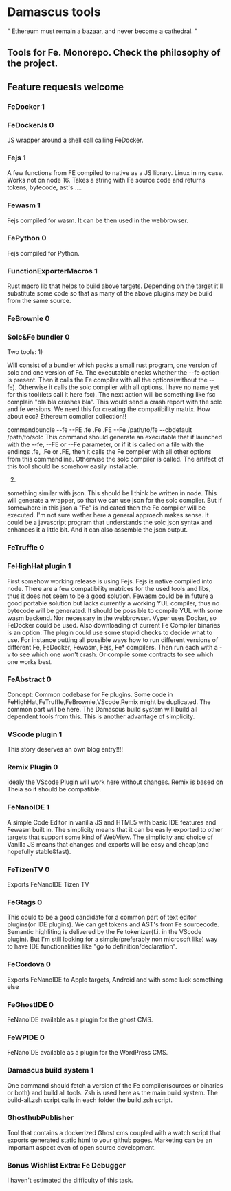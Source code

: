 # Damascus tools

" Ethereum must remain a bazaar, and never become a cathedral. "

## Tools for Fe. Monorepo. Check the philosophy of the project.

## Feature requests welcome

### FeDocker 1

### FeDockerJs 0

JS wrapper around a shell call calling FeDocker.

### Fejs 1

A few functions from FE compiled to native as a JS library. Linux in my case. Works not on node 16.
Takes a string with Fe source code and returns tokens, bytecode, ast's ....

### Fewasm 1

Fejs compiled for wasm. It can be then used in the webbrowser.

### FePython 0

Fejs compiled for Python.

### FunctionExporterMacros 1

Rust macro lib that helps to build above targets.
Depending on the target it'll substitute some code
so that as many of the above plugins may be build from the same source.

### FeBrownie 0

### Solc\&Fe bundler 0

Two tools:
1\)

Will consist of a bundler which packs a small rust program,
one version of solc and one version of Fe.
The executable checks whether the --fe option is present.
Then it calls the Fe compiler with all the options(without the --fe).
Otherwise it calls the solc compiler with all options.
I have no name yet for this tool(lets call it here fsc).
The next action will be something like fsc complain "bla bla crashes bla".
This would send a crash report with the solc and fe versions.
We need this for creating the compatibility matrix.
How about ecc? Ethereum compiler collection!!

commandbundle --fe --FE .fe .Fe .FE --Fe /path/to/fe --cbdefault /path/to/solc
This command should generate an executable that
if launched with the --fe, --FE or --Fe parameter,
or if it is called on a file with the endings .fe, .Fe or .FE,
then it calls the Fe compiler with all other options from this commandline.
Otherwise the solc compiler is called.
The artifact of this tool should be somehow easily installable.

2.

something similar with json. This should be I think be written in node.
This will generate a wrapper, so that we can use json for the solc compiler.
But if somewhere in this json a "Fe" is indicated then the Fe compiler will be executed.
I'm not sure wether here a general approach makes sense.
It could be a javascript program that understands the solc json syntax and enhances it a little bit.
And it can also assemble the json output.

### FeTruffle 0

### FeHighHat plugin 1

First somehow working release is using Fejs. Fejs is native compiled into node.
There are a few compatibility matrices for the used tools and libs, thus it does not seem to be a good solution.
Fewasm could be in future a good portable solution but lacks currently a working YUL compiler, thus no bytecode will be generated.
It should be possible to compile YUL with some wasm backend. Nor necessary in the webbrowser.
Vyper uses Docker, so FeDocker could be used. Also downloading of current Fe Compiler binaries is an option.
The plugin could use some stupid checks to decide what to use.
For instance putting all possible ways how to run different versions of different Fe, FeDocker, Fewasm, Fejs, Fe\* compilers.
Then run each with a -v to see which one won't crash. Or compile some contracts to see which one works best.

### FeAbstract 0

Concept: Common codebase for Fe plugins. Some code in FeHighHat,FeTruffle,FeBrownie,VScode,Remix might be duplicated.
The common part will be here. The Damascus build system will build all dependent tools from this.
This is another advantage of simplicity.

### VScode plugin 1

This story deserves an own blog entry!!!!

### Remix Plugin 0

idealy the VScode Plugin will work here without changes. Remix is based on Theia so it should be compatible.

### FeNanoIDE 1

A simple Code Editor in vanilla JS and HTML5 with basic IDE features and Fewasm built in.
The simplicity means that it can be easily exported to other targets that support some kind of WebView.
The simplicity and choice of Vanilla JS means that changes and exports will be easy and cheap(and hopefully stable\&fast).

### FeTizenTV 0

Exports FeNanoIDE Tizen TV

### FeGtags 0

This could to be a good candidate for a common part of text editor plugins(or IDE plugins).
We can get tokens and AST's from Fe sourcecode. Semantic highliting is delivered by the Fe tokenizer(f.i. in the VScode plugin).
But I'm still looking for a simple(preferably non microsoft like) way to have IDE functionalities like "go to definition/declaration".

### FeCordova 0

Exports FeNanoIDE to Apple targets, Android and with some luck something else

### FeGhostIDE 0

FeNanoIDE available as a plugin for the ghost CMS.

### FeWPIDE 0

FeNanoIDE available as a plugin for the WordPress CMS.

### Damascus build system 1

One command should fetch a version of the Fe compiler(sources or binaries or both) and build all tools.
Zsh is used here as the main build system.
The build-all.zsh script calls in each folder the build.zsh script.

### GhosthubPublisher

Tool that contains a dockerized Ghost cms coupled with a
watch script that exports generated static html to your github pages.
Marketing can be an important aspect even of open source development.

### Bonus Wishlist Extra: Fe Debugger

I haven't estimated the difficulty of this task.
